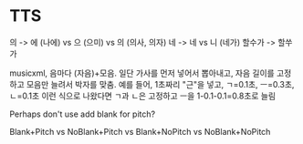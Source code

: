 # TTS

의 -> 에 (나에) vs 으 (으미) vs 의 (의사, 의자)
네 -> 네 vs 니 (네가)
할수가 -> 할쑤가

musicxml, 음마다 (자음)+모음. 일단 가사를 먼저 넣어서 뽑아내고, 자음 길이를 고정하고 모음만 늘려서 박자를 맞춤. 예를 들어, 1초짜리 "근"을 넣고, ㄱ=0.1초, ㅡ=0.3초, ㄴ=0.1초 이런 식으로 나왔다면 ㄱ과 ㄴ은 고정하고 ㅡ을 1-0.1-0.1=0.8초로 늘림 

Perhaps don't use add blank for pitch?

Blank+Pitch vs NoBlank+Pitch vs Blank+NoPitch vs NoBlank+NoPitch
